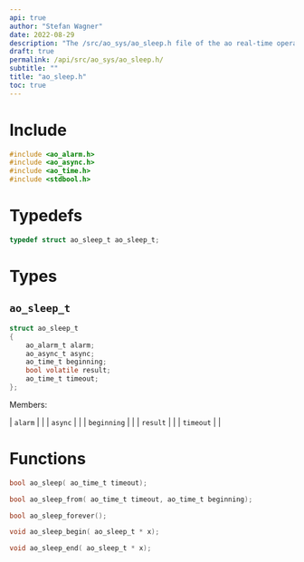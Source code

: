 ```yaml
---
api: true
author: "Stefan Wagner"
date: 2022-08-29
description: "The /src/ao_sys/ao_sleep.h file of the ao real-time operating system."
draft: true
permalink: /api/src/ao_sys/ao_sleep.h/
subtitle: ""
title: "ao_sleep.h"
toc: true
---
```


# Include

```c
#include <ao_alarm.h>
#include <ao_async.h>
#include <ao_time.h>
#include <stdbool.h>
```

# Typedefs

```c
typedef struct ao_sleep_t ao_sleep_t;
```

# Types

## `ao_sleep_t`

```c
struct ao_sleep_t
{
    ao_alarm_t alarm;
    ao_async_t async;
    ao_time_t beginning;
    bool volatile result;
    ao_time_t timeout;
};
```

Members:

| `alarm` | |
| `async` | |
| `beginning` | |
| `result` | |
| `timeout` | |

# Functions

```c
bool ao_sleep( ao_time_t timeout);
```

```c
bool ao_sleep_from( ao_time_t timeout, ao_time_t beginning);
```

```c
bool ao_sleep_forever();
```

```c
void ao_sleep_begin( ao_sleep_t * x);
```

```c
void ao_sleep_end( ao_sleep_t * x);
```

